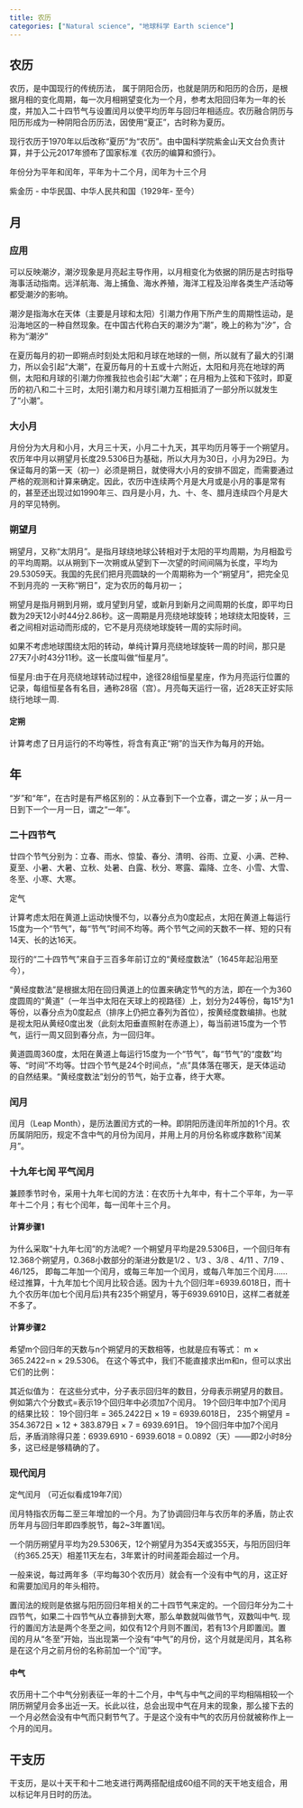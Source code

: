 ```yaml
---
title: 农历
categories: ["Natural science", "地球科学 Earth science"]
---
```


## 农历

农历，是中国现行的传统历法， 属于阴阳合历，也就是阴历和阳历的合历，是根据月相的变化周期，每一次月相朔望变化为一个月，参考太阳回归年为一年的长度，并加入二十四节气与设置闰月以使平均历年与回归年相适应。农历融合阴历与阳历形成为一种阴阳合历历法，因使用“夏正”，古时称为夏历。

现行农历于1970年以后改称“夏历”为“农历”。由中国科学院紫金山天文台负责计算，并于公元2017年颁布了国家标准《农历的编算和颁行》。

年份分为平年和闰年，平年为十二个月，闰年为十三个月

紫金历 - 中华民国、中华人民共和国（1929年- 至今）

## 月

### 应用

可以反映潮汐，潮汐现象是月亮起主导作用，以月相变化为依据的阴历是古时指导海事活动指南。远洋航海、海上捕鱼、海水养殖，海洋工程及沿岸各类生产活动等都受潮汐的影响。

潮汐是指海水在天体（主要是月球和太阳）引潮力作用下所产生的周期性运动，是沿海地区的一种自然现象。在中国古代称白天的潮汐为“潮”，晚上的称为“汐”，合称为“潮汐”

在夏历每月的初一即朔点时刻处太阳和月球在地球的一侧，所以就有了最大的引潮力，所以会引起“大潮”，在夏历每月的十五或十六附近，太阳和月亮在地球的两侧，太阳和月球的引潮力你推我拉也会引起“大潮”；在月相为上弦和下弦时，即夏历的初八和二十三时，太阳引潮力和月球引潮力互相抵消了一部分所以就发生了“小潮”。

### 大小月

月份分为大月和小月，大月三十天，小月二十九天，其平均历月等于一个朔望月。
农历年中月以朔望月长度29.5306日为基础，所以大月为30日，小月为29日。为保证每月的第一天（初一）必须是朔日，就使得大小月的安排不固定，而需要通过严格的观测和计算来确定。因此，农历中连续两个月是大月或是小月的事是常有的，甚至还出现过如1990年三、四月是小月，九、十、冬、腊月连续四个月是大月的罕见特例。

### 朔望月

朔望月，又称“太阴月”。是指月球绕地球公转相对于太阳的平均周期，为月相盈亏的平均周期。以从朔到下一次朔或从望到下一次望的时间间隔为长度，平均为29.53059天。我国的先民们把月亮圆缺的一个周期称为一个“朔望月”，把完全见不到月亮的 一天称“朔日”，定为农历的每月初一；

朔望月是指月朔到月朔，或月望到月望，或新月到新月之间周期的长度，即平均日数为29天12小时44分2.86秒。这一周期是月亮绕地球旋转；地球绕太阳旋转，三者之间相对运动而形成的，它不是月亮绕地球旋转一周的实际时间。

如果不考虑地球围绕太阳的转动，单纯计算月亮绕地球旋转一周的时间，那只是27天7小时43分11秒。这一长度叫做“恒星月”。

恒星月:由于在月亮绕地球转动过程中，途径28组恒星星座，作为月亮运行位置的记录，每组恒星各有名目，通称28宿（宫）。月亮每天运行一宿，近28天正好实际绕行地球一周.

#### 定朔

计算考虑了日月运行的不均等性，将含有真正“朔”的当天作为每月的开始。

## 年

“岁”和“年”，在古时是有严格区别的：从立春到下一个立春，谓之一岁；从一月一日到下一个一月一日，谓之“一年”。

### 二十四节气

廿四个节气分别为：立春、雨水、惊蛰、春分、清明、谷雨、立夏、小满、芒种、夏至、小暑、大暑、立秋、处暑、白露、秋分、寒露、霜降、立冬、小雪、大雪、冬至、小寒、大寒。

定气

计算考虑太阳在黄道上运动快慢不匀，以春分点为0度起点，太阳在黄道上每运行15度为一个“节气”，每“节气”时间不均等。两个节气之间的天数不一样、短的只有14天、长的达16天。

现行的“二十四节气”来自于三百多年前订立的“黄经度数法”（1645年起沿用至今），

“黄经度数法”是根据太阳在回归黄道上的位置来确定节气的方法，即在一个为360度圆周的“黄道”（一年当中太阳在天球上的视路径）上，划分为24等份，每15°为1等份，以春分点为0度起点（排序上仍把立春列为首位），按黄经度数编排。也就是视太阳从黄经0度出发（此刻太阳垂直照射在赤道上），每当前进15度为一个节气，运行一周又回到春分点，为一回归年。

黄道圆周360度，太阳在黄道上每运行15度为一个“节气”，每“节气”的“度数”均等、“时间”不均等。廿四个节气是24个时间点，“点”具体落在哪天，是天体运动的自然结果。“黄经度数法”划分的节气，始于立春，终于大寒。

### 闰月

闰月（Leap Month），是历法置闰方式的一种。即阴阳历逢闰年所加的1个月。农历属阴阳历，规定不含中气的月份为闰月，并用上月的月份名称或序数称“闰某月”。

### 十九年七闰 平气闰月

兼顾季节时令，采用十九年七闰的方法：在农历十九年中，有十二个平年，为一平年十二个月；有七个闰年，每一闰年十三个月。

#### 计算步骤1

为什么采取“十九年七闰”的方法呢? 一个朔望月平均是29.5306日，一个回归年有12.368个朔望月，0.368小数部分的渐进分数是1/2 、1/3 、3/8 、4/11 、7/19 、46/125， 即每二年加一个闰月，或每三年加一个闰月，或每八年加三个闰月……经过推算，十九年加七个闰月比较合适。因为十九个回归年=6939.6018日，而十九个农历年(加七个闰月后)共有235个朔望月，等于6939.6910日，这样二者就差不多了。

#### 计算步骤2

希望m个回归年的天数与n个朔望月的天数相等，也就是应有等式：
m × 365.2422=n × 29.5306。
在这个等式中，我们不能直接求出m和n，但可以求出它们的比例：

其近似值为：
在这些分式中，分子表示回归年的数目，分母表示朔望月的数目。例如第六个分数式=表示19个回归年中必须加7个闰月。
19个回归年中加7个闰月的结果比较：
19个回归年 = 365.2422日 × 19 = 6939.6018日，
235个朔望月 = 354.3672日 × 12 + 383.879日 × 7 = 6939.691日。
19个回归年中加7个闰月后，矛盾消除得只差：6939.6910 - 6939.6018 = 0.0892（天）——即2小时8分多，这已经是够精确的了。

### 现代闰月  

定气闰月 （可近似看成19年7闰）

闰月特指农历每二至三年增加的一个月。为了协调回归年与农历年的矛盾，防止农历年月与回归年即四季脱节，每2~3年置1闰。

一个阴历朔望月平均为29.5306天，12个朔望月为354天或355天，与阳历回归年（约365.25天）相差11天左右，3年累计的时间差距会超过一个月。

一般来说，每过两年多（平均每30个农历月）就会有一个没有中气的月，这正好和需要加闰月的年头相符。

置闰法的规则是依据与阳历回归年相关的二十四节气来定的。一个回归年分为二十四节气，如果二十四节气从立春排到大寒，那么单数就叫做节气，双数叫中气.
现行的置闰方法是两个冬至之间，如仅有12个月则不置闰，若有13个月即置闰。置闰的月从“冬至”开始，当出现第一个没有“中气”的月份，这个月就是闰月，其名称是在这个月之前月份的名称前加一个“闰”字。

#### 中气

农历用十二个中气分别表征一年的十二个月，中气与中气之间的平均相隔相较一个阴历朔望月会多出近一天。长此以往，总会出现中气在月末的现象，那么接下去的一个月必然会没有中气而只剩节气了。于是这个没有中气的农历月份就被称作上一个月的闰月。

## 干支历

干支历，是以十天干和十二地支进行两两搭配组成60组不同的天干地支组合，用以标记年月日时的历法。

